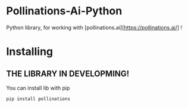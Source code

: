 # Pollinations-Ai-Python
Python library, for working with [pollinations.ai][https://pollinations.ai/] !

# Installing
## THE LIBRARY IN DEVELOPMING!

You can install lib with pip
```bash
pip install pollinations
```